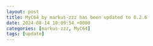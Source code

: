```yaml
---
layout: post
title: MyC64 by markus-zzz has been updated to 0.2.6
date: 2024-08-14 10:09:54 +0000
categories: [markus-zzz, MyC64]
tags: [update]
---
```


